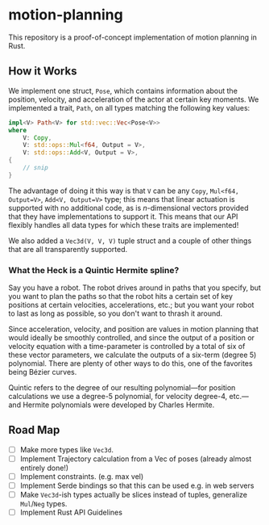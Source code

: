 # motion-planning

This repository is a proof-of-concept implementation of motion planning in Rust.

## How it Works

We implement one struct, `Pose`, which contains information about the position,
velocity, and acceleration of the actor at certain key moments.  We implemented
a trait, `Path`, on all types matching the following key values:

```rust
impl<V> Path<V> for std::vec::Vec<Pose<V>>
where
    V: Copy,
    V: std::ops::Mul<f64, Output = V>,
    V: std::ops::Add<V, Output = V>,
{
    // snip
}
```

The advantage of doing it this way is that `V` can be any `Copy`,
`Mul<f64, Output=V>`, `Add<V, Output=V>` type; this means that linear
actuation is supported with no additional code, as is _n_-dimensional vectors
provided that they have implementations to support it.  This means that our API
flexibly handles all data types for which these traits are implemented!

We also added a `Vec3d(V, V, V)` tuple struct and a couple of other things that
are all transparently supported.

### What the Heck is a Quintic Hermite spline?

Say you have a robot.  The robot drives around in paths that you specify, but
you want to plan the paths so that the robot hits a certain set of key
positions at certain velocities, accelerations, etc.; but you want your robot
to last as long as possible, so you don't want to thrash it around.

Since acceleration, velocity, and position are values in motion planning that
would ideally be smoothly controlled, and since the output of a position or
velocity equation with a time-parameter is controlled by a total of six of
these vector parameters, we calculate the outputs of a six-term (degree 5)
polynomial.  There are plenty of other ways to do this, one of the favorites
being B&eacute;zier curves.

Quintic refers to the degree of our resulting polynomial&mdash;for position
calculations we use a degree-5 polynomial, for velocity degree-4, etc.&mdash;
and Hermite polynomials were developed by Charles Hermite.

## Road Map

- [ ] Make more types like `Vec3d`.
- [ ] Implement Trajectory calculation from a Vec of poses (already almost
  entirely done!)
- [ ] Implement constraints. (e.g. max vel)
- [ ] Implement Serde bindings so that this can be used e.g. in web servers
- [ ] Make `Vec3d`-ish types actually be slices instead of tuples, generalize
  `Mul`/`Neg` types.
- [ ] Implement Rust API Guidelines
